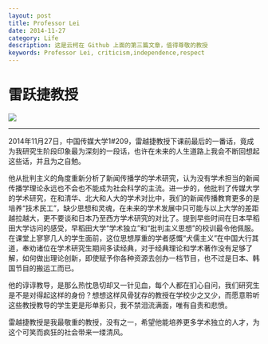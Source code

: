 ```yaml
---
layout: post
title: Professor Lei
date: 2014-11-27
category: Life 
description: 这是云柯在 Github 上面的第三篇文章，值得尊敬的教授
keywords: Professor Lei, criticism,independence,respect
---
```

# 雷跃捷教授


![](http://photocdn.sohu.com/20130119/Img363995108.jpg)

***
2014年11月27日，中国传媒大学1#209，雷越捷教授下课前最后的一番话，竟成为我研究生阶段印象最为深刻的一段话，也许在未来的人生道路上我会不断回想起这些话，并且为之自勉。

他从批判主义的角度重新分析了新闻传播学的学术研究，认为没有学术担当的新闻传播学理论永远也不会也不能成为社会科学的主流。进一步的，他批判了传媒大学的学术研究，在和清华、北大和人大的学术对比中，我们的新闻传播教育更多的是培养“技术民工”，缺少思想和灵魂，在未来的学术发展中只可能与以上大学的差距越拉越大，更不要谈和日本乃至西方学术研究的对比了。提到早些时间在日本早稻田大学访问的感受，早稻田大学“学术独立”和“批判主义思想”的校训最令他佩服。在课堂上寥寥几人的学生面前，这位思想厚重的学者感慨“犬儒主义”在中国大行其道，奉劝诸位在学术研究生期间多读经典，对于经典理论和学术著作没有足够了解，如何做出理论创新，即使赋予你各种资源去创办一档节目，也不过是日本、韩国节目的搬运工而已。

他的谆谆教导，是那么热忱恳切却又一针见血，每个人都在扪心自问，我们研究生是不是对得起这样的身份？想想这样风骨犹存的教授在学校少之又少，而愿意聆听这些教授教导的学生更是形单影只，我不禁泪流满面，唯有自责和悲愤。

雷越捷教授是我最敬重的教授，没有之一，希望他能培养更多学术独立的人才，为这个可笑而疯狂的社会带来一缕清风。